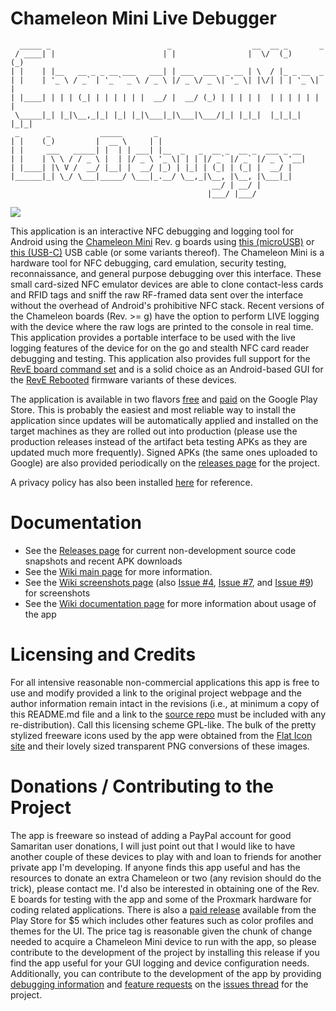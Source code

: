 # Chameleon Mini Live Debugger
```
  _____ _                          _                  __  __ _       _ 
 / ____| |                        | |                |  \/  (_)     (_)
| |    | |__   __ _ _ __ ___   ___| | ___  ___  _ __ | \  / |_ _ __  _ 
| |    | '_ \ / _` | '_ ` _ \ / _ \ |/ _ \/ _ \| '_ \| |\/| | | '_ \| |
| |____| | | | (_| | | | | | |  __/ |  __/ (_) | | | | |  | | | | | | |
 \_____|_| |_|\__,_|_| |_| |_|\___|_|\___|\___/|_| |_|_|  |_|_|_| |_|_|
 _      _           _____       _                                 
| |    (_)         |  __ \     | |                                
| |     ___   _____| |  | | ___| |__  _   _  __ _  __ _  ___ _ __ 
| |    | \ \ / / _ \ |  | |/ _ \ '_ \| | | |/ _` |/ _` |/ _ \ '__|
| |____| |\ V /  __/ |__| |  __/ |_) | |_| | (_| | (_| |  __/ |   
|______|_| \_/ \___|_____/ \___|_.__/ \__,_|\__, |\__, |\___|_|   
                                             __/ | __/ |          
                                            |___/ |___/           
```
![](https://user-images.githubusercontent.com/22165688/35208704-a1ebdc68-ff17-11e7-8fde-291c89ff61bd.png)

This application is an interactive NFC debugging and logging tool for Android using the [Chameleon Mini](https://github.com/emsec/ChameleonMini) Rev. g boards using [this (microUSB)](https://www.amazon.com/gp/product/B00CXAC1ZW/ref=oh_aui_detailpage_o03_s00?ie=UTF8&psc=1) or [this (USB-C)](https://www.amazon.com/gp/product/B071J92Q91/ref=oh_aui_detailpage_o02_s00?ie=UTF8&psc=1) USB cable (or some variants thereof). The Chameleon Mini is a hardware tool for NFC debugging, card emulation, security testing, reconnaissance, and general purpose debugging over this interface. These small card-sized NFC emulator devices are able to clone contact-less cards and RFID tags and sniff the raw RF-framed data sent over the interface without the overhead of Android's prohibitive NFC stack. Recent versions of the Chameleon boards (Rev. >= g) have the option to perform LIVE logging with the device where the raw logs are printed to the console in real time. This application provides a portable interface to be used with the live logging features of the device for on the go and stealth NFC card reader debugging and testing. This application also provides full support for the [RevE board command set](https://github.com/iceman1001/ChameleonMini-rebooted/wiki/Terminal-Commands) and is a solid choice as an Android-based GUI for the [RevE Rebooted](https://github.com/iceman1001/ChameleonMini-rebooted) firmware variants of these devices.

The application is available in two flavors [free](https://play.google.com/store/apps/details?id=com.maxieds.chameleonminilivedebugger) and [paid](https://play.google.com/store/apps/details?id=com.maxieds.chameleonminilivedebugger.paid) on the Google Play Store. This is probably the easiest and most reliable way to install the application since updates will be automatically applied and installed on the target machines as they are rolled out into production (please use the production releases instead of the artifact beta testing APKs as they are updated much more frequently). Signed APKs (the same ones uploaded to Google) are also provided periodically on the [releases page](https://github.com/maxieds/ChameleonMiniLiveDebugger/releases/latest) for the project.

A privacy policy has also been installed [here](https://github.com/maxieds/ChameleonMiniLiveDebugger/wiki/UserPrivacyPolicy) for reference.

# Documentation

* See the [Releases page](https://github.com/maxieds/ChameleonMiniLiveDebugger/releases) for current non-development source code snapshots and recent APK downloads
* See the [Wiki main page](https://github.com/maxieds/ChameleonMiniLiveDebugger/wiki) for more information.
* See the [Wiki screenshots page](https://github.com/maxieds/ChameleonMiniLiveDebugger/wiki/Screenshots) (also [Issue #4](https://github.com/maxieds/ChameleonMiniLiveDebugger/issues/4), [Issue #7](https://github.com/maxieds/ChameleonMiniLiveDebugger/issues/7), and [Issue #9](https://github.com/maxieds/ChameleonMiniLiveDebugger/issues/9)) for screenshots 
* See the [Wiki documentation page](https://github.com/maxieds/ChameleonMiniLiveDebugger/wiki/Documentation) for more information about usage of the app

# Licensing and Credits

For all intensive reasonable non-commercial applications this app is free to use and modify provided a link to the original project webpage and
the author information remain intact in the revisions (i.e., at minimum a copy of this README.md file and a link to
the [source repo](https://github.com/maxieds/ChameleonMiniLiveDebugger) must be included with any re-distribution).
Call this licensing scheme GPL-like. The bulk of the pretty stylized freeware icons used by the app were obtained from the
[Flat Icon site](flaticon.com) and their lovely sized transparent PNG conversions of these images.

# Donations / Contributing to the Project

The app is freeware so instead of adding a PayPal account for good Samaritan user donations, I will just point out that I would like to have another couple of these devices to play with and loan to friends for another private app I'm developing. If anyone finds this app useful and has the resources to donate an extra Chameleon or two (any revision should do the trick), please contact me. I'd also be interested in obtaining one of the Rev. E boards for testing with the app and some of the Proxmark hardware for coding related applications. There is also a [paid release](https://play.google.com/store/apps/details?id=com.maxieds.chameleonminilivedebugger.paid) available from the Play Store for $5 which includes other features such as color profiles and themes for the UI. The price tag is reasonable given the chunk of change needed to acquire a Chameleon Mini device to run with the app, so please contribute to the development of the project by installing this release if you find the app useful for your GUI logging and device configuration needs.
Additionally, you can contribute to the development of the app by providing [debugging information](https://github.com/maxieds/ChameleonMiniLiveDebugger/issues/1) and [feature requests](https://github.com/maxieds/ChameleonMiniLiveDebugger/issues/2) on the [issues thread](https://github.com/maxieds/ChameleonMiniLiveDebugger/issues) for the project. 
